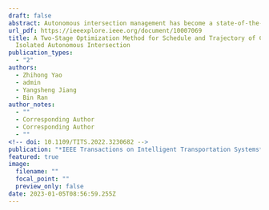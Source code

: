 ```yaml
---
draft: false
abstract: Autonomous intersection management has become a state-of-the-art control strategy customized for connected and autonomous vehicles. Combining the advantages of tile-based and conflict point-based approaches, this paper proposes a two-stage optimization method based on a developed intersection modeling approach. The first stage is a timing schedule optimization model, assigning vehicle arrival times at an intersection. Based on the output of the first stage, the second stage is a trajectory optimization model, which gives the eco-driving strategies. Moreover, a rolling optimization with a variable cycle length is adopted to run the method continuously. Simulation results show that the proposed method outperforms the genetic algorithm-based method in terms of computation time, and can reduce vehicle delay and fuel consumption by 89.48% and 46.84%, respectively, under different traffic demands compared to the first-come-first-serve method. Furthermore, the performance of the proposed method under asymmetric traffic demand is discussed. Sensitivity analyses suggest that (1) a long cycle length benefits the proposed method within certain limits and (2) a proper deceleration within the intersection can balance traffic delay with fuel consumption. In addition, an additional model with a heuristic rule is compared with the original timing schedule optimization model. It is found that reducing binaries in the first stage can make a tradeoff between the quality of the solution and efficiency, which can be used in conjunction with long cycles.
url_pdf: https://ieeexplore.ieee.org/document/10007069
title: A Two-Stage Optimization Method for Schedule and Trajectory of CAVs at an
  Isolated Autonomous Intersection
publication_types:
  - "2"
authors:
  - Zhihong Yao
  - admin
  - Yangsheng Jiang
  - Bin Ran
author_notes:
  - ""
  - Corresponding Author
  - Corresponding Author
  - ""
<!-- doi: 10.1109/TITS.2022.3230682 -->
publication: "*IEEE Transactions on Intelligent Transportation Systems*"
featured: true
image:
  filename: ""
  focal_point: ""
  preview_only: false
date: 2023-01-05T08:56:59.255Z
---
```

